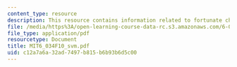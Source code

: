 ```yaml
---
content_type: resource
description: This resource contains information related to fortunate choices.
file: /media/https%3A/open-learning-course-data-rc.s3.amazonaws.com/6-034-artificial-intelligence-fall-2010/c12a7a6a32ad7497b815b6b93b6d5c00_MIT6_034F10_svm.pdf
file_type: application/pdf
resourcetype: Document
title: MIT6_034F10_svm.pdf
uid: c12a7a6a-32ad-7497-b815-b6b93b6d5c00
---
```

